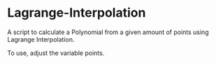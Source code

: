 # Lagrange-Interpolation
A script to calculate a Polynomial from a given amount of points using Lagrange Interpolation.

To use, adjust the variable points.
